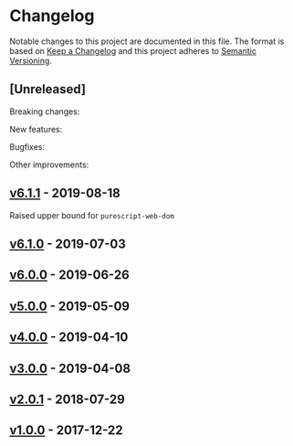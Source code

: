 # Changelog

Notable changes to this project are documented in this file. The format is based on [Keep a Changelog](https://keepachangelog.com/en/1.0.0/) and this project adheres to [Semantic Versioning](https://semver.org/spec/v2.0.0.html).

## [Unreleased]

Breaking changes:

New features:

Bugfixes:

Other improvements:

## [v6.1.1](https://github.com/purescript-web/purescript-web-dom-parser/releases/tag/v6.1.1) - 2019-08-18

Raised upper bound for `purescript-web-dom`

## [v6.1.0](https://github.com/purescript-web/purescript-web-dom-parser/releases/tag/v6.1.0) - 2019-07-03

## [v6.0.0](https://github.com/purescript-web/purescript-web-dom-parser/releases/tag/v6.0.0) - 2019-06-26

## [v5.0.0](https://github.com/purescript-web/purescript-web-dom-parser/releases/tag/v5.0.0) - 2019-05-09

## [v4.0.0](https://github.com/toastal/purescript-web-dom-parser/releases/tag/v4.0.0) - 2019-04-10

## [v3.0.0](https://github.com/toastal/purescript-web-dom-parser/releases/tag/v3.0.0) - 2019-04-08

## [v2.0.1](https://github.com/toastal/purescript-web-dom-parser/releases/tag/v2.0.1) - 2018-07-29

## [v1.0.0](https://github.com/toastal/purescript-web-dom-parser/releases/tag/v1.0.0) - 2017-12-22
